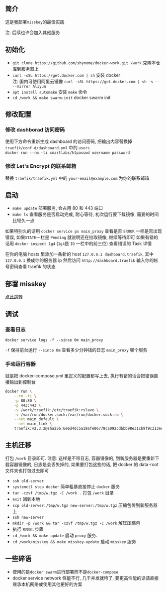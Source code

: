 ## 简介

这是我部署`misskey`的最佳实践

注: 后续也许会加入其他服务

## 初始化

- `git clone https://github.com/shynome/docker-work.git /work` 克隆本仓库到服务器上
- `curl -sSL https://get.docker.com | sh` 安装 docker    
  注: 国内可使用阿里云镜像 `curl -sSL https://get.docker.com | sh -s -- --mirror Aliyun`
- `apt install automake` 安装 `make` 命令
- `cd /work && make swarm-init` docker swarm init

## 修改配置

### 修改 dashborad 访问密码

使用下方命令重新生成 dashboard 的访问密码, 把输出内容替换掉 `traefik/conf.d/dashboard.yml` 中的 `users`    
`docker run --rm -ti xmartlabs/htpasswd username password`

### 修改 Let's Encrypt 的联系邮箱

替换 `traefik/traefik.yml` 中的 `your-email@example.com` 为你的联系邮箱

## 启动

- `make update` 部署服务, 会占用 80 和 443 端口
- `make ls` 查看服务是否启动完成, 耐心等待, 初次运行要下载镜像, 需要的时间比较久一点

如果特别久的话用 `docker service ps main_proxy` 查看是否 `ERROR` 一栏是否出现错误, 如果`STATE`一栏是 `Pending` 就说明还在拉取镜像, 继续等待即可
如果有错的话用 `docker inspect 1g4` (`1g4`是 `ID` 一栏中的前三位) 查看错误的 Task 详情

在你的电脑 hosts 里添加一条新的 host `127.0.0.1 dashboard.traefik`, 其中 `127.0.0.1` 换成你的服务器 ip
然后访问 `http://dashboard.traefik` 输入你的帐号密码查看 traefik 的状态

## 部署 misskey

[点此跳转](./misskey/README.md)

## 调试

### 查看日志

`docker service logs -f --since 0m main_proxy`

`-f` 保持前台运行
`--since 0m` 查看多少分钟钱的日志
`main_proxy` 哪个服务

### 手动运行容器

就是把 docker-compose.yml 里定义的配置都写上去, 执行有错的话会把错误直接输出到控制台

```sh
docker run \
    --rm -ti \
    -p 80:80 \
    -p 443:443 \
    -v /work/traefik:/etc/traefik:rslave \
    -v /var/run/docker.sock:/var/run/docker.sock:ro \
    --net main_default \
    --net main_link \
    traefik:v2.3.2@sha256:6e6d4dc5a19afe06778ca092cdbbb98e31cb9f9c313edafa23f81a0e6ddf8a23
```

## 主机迁移

打包 `/work` 目录即可.
注意: 这样是不带日志, 容器镜像的, 到新服务器是要重新下载容器镜像的, 日志是会丢失掉的, 如果要打包这些的话, 把 docker 的 data-root 文件夹也打包过去即可

- `ssh old-server`
- `systemctl stop docker` 简单粗暴直接停止 `docker` 服务
- `tar -czvf /tmp/w.tgz -C /work .` 打包 `/work` 目录
- `exit` 回到本地
- `scp old-server:/tmp/w.tgz new-server:/tmp/w.tgz` 压缩包传到新服务器上
- `ssh new-server`
- `mkdir -p /work && tar -xzvf /tmp/w.tgz -C /work` 解压压缩包
- 执行 `初始化` 步骤
- `cd /work && make update` 启动 `proxy` 服务.
- `cd /work/misskey && make misskey-update` 启动 `misskey` 服务

## 一些碎语

- 使用的是`docker swarm`进行部署而不是`docker-compose`
- docker service network 性能不行, 几千并发就垮了, 要更高性能的话请直接继承本机网络或使用其他更好的方案
